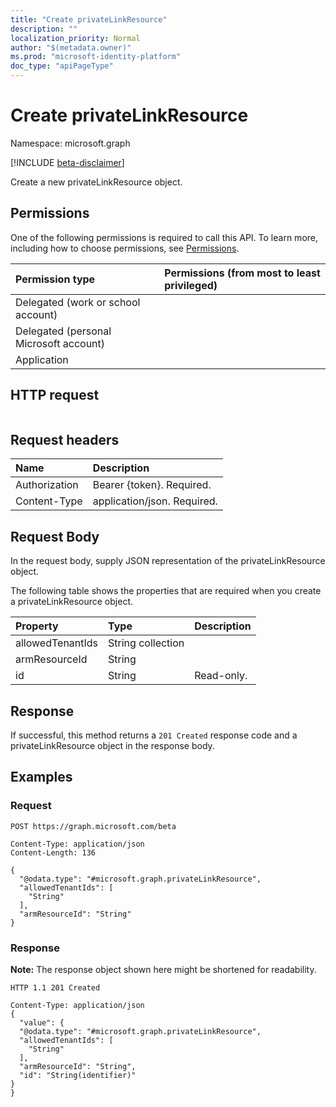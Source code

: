 ```yaml
---
title: "Create privateLinkResource"
description: ""
localization_priority: Normal
author: "$(metadata.owner)"
ms.prod: "microsoft-identity-platform"
doc_type: "apiPageType"
---
```


# Create privateLinkResource

Namespace: microsoft.graph

[!INCLUDE [beta-disclaimer](../../includes/beta-disclaimer.md)]

Create a new privateLinkResource object.

## Permissions

One of the following permissions is required to call this API. To learn more, including how to choose permissions, see [Permissions](/graph/permissions-reference).

| Permission type                        | Permissions (from most to least privileged) |
| :------------------------------------- | :------------------------------------------ |
| Delegated (work or school account)     |                                             |
| Delegated (personal Microsoft account) |                                             |
| Application                            |                                             |

## HTTP request

<!-- {
  "blockType": "ignored"
}
-->

```http

```

## Request headers

| Name          | Description                 |
| :------------ | :-------------------------- |
| Authorization | Bearer {token}. Required.   |
| Content-Type  | application/json. Required. |

## Request Body

In the request body, supply JSON representation of the privateLinkResource object.

<!-- Actions and Functions -->

<!-- CRUD Methods -->

The following table shows the properties that are required when you create a privateLinkResource object.

| Property         | Type              | Description |
| :--------------- | :---------------- | :---------- |
| allowedTenantIds | String collection |             |
| armResourceId    | String            |             |
| id               | String            | Read-only.  |

## Response

If successful, this method returns a `201 Created` response code and a privateLinkResource object in the response body.

## Examples

### Request

<!-- {
  "blockType": "request",
  "name": "create_privatelinkresource"
}
-->

```http
POST https://graph.microsoft.com/beta

Content-Type: application/json
Content-Length: 136

{
  "@odata.type": "#microsoft.graph.privateLinkResource",
  "allowedTenantIds": [
    "String"
  ],
  "armResourceId": "String"
}

```

### Response

**Note:** The response object shown here might be shortened for readability.

<!-- {
  "blockType": "response",
  "truncated": true,
  "@odata.type": "Microsoft.DirectoryServices.privateLinkResource"
}
-->

```http
HTTP 1.1 201 Created

Content-Type: application/json
{
  "value": {
  "@odata.type": "#microsoft.graph.privateLinkResource",
  "allowedTenantIds": [
    "String"
  ],
  "armResourceId": "String",
  "id": "String(identifier)"
}
}

```
